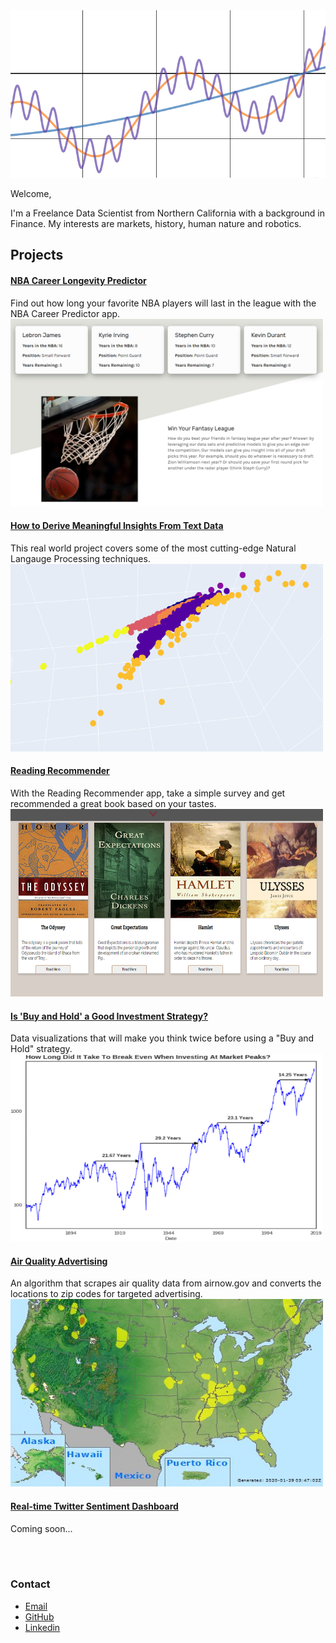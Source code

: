 <img src="cos_curves.PNG" alt="banner" width="875"/>

Welcome,

I'm a Freelance Data Scientist from Northern California with a background in Finance. My interests are markets, history, human nature and robotics.

## Projects

#### [NBA Career Longevity Predictor](nba_career)
Find out how long your favorite NBA players will last in the league with the NBA Career Predictor app.
<img src="nba_thumb.PNG" alt="nba_thumbnail" height="300" width="500"/>

#### [How to Derive Meaningful Insights From Text Data](nlp)
This real world project covers some of the most cutting-edge Natural Langauge Processing techniques.
<img src="nlp_thumb.PNG" alt="nlp_thumbnail" height="300" width="500"/>

#### [Reading Recommender](read_rec)
With the Reading Recommender app, take a simple survey and get recommended a great book based on your tastes.
<img src="read_thumb.PNG" alt="read_thumbnail" height="300" width="500"/>

#### [Is 'Buy and Hold' a Good Investment Strategy?](buy_and_hold)
Data visualizations that will make you think twice before using a "Buy and Hold" strategy.
<img src="bh_thumb.PNG" alt="bh_thumbnail" height="300" width="500"/>

#### [Air Quality Advertising](aqi)
An algorithm that scrapes air quality data from airnow.gov and converts the locations to zip codes for targeted advertising.
<img src="air_thumb.PNG" alt="air_thumbnail" height="300" width="500"/>

#### [Real-time Twitter Sentiment Dashboard](na)
Coming soon...

<br><br>

### Contact
- [Email](mailto:carteri246gmail.com)
- [GitHub](https://github.com/dcarter-ds)
- [Linkedin](https://www.linkedin.com/in/daniel-carter-15775717b/)
